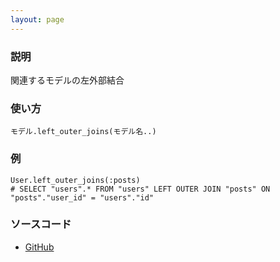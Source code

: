```yaml
---
layout: page
---
```


### 説明

関連するモデルの左外部結合

### 使い方

    モデル.left_outer_joins(モデル名..)

### 例

    User.left_outer_joins(:posts)
    # SELECT "users".* FROM "users" LEFT OUTER JOIN "posts" ON "posts"."user_id" = "users"."id"

### ソースコード

- [GitHub](https://github.com/rails/rails/blob/984c3ef2775781d47efa9f541ce570daa2434a80/activerecord/lib/active_record/relation/query_methods.rb#L580)

